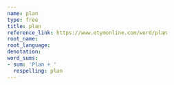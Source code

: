 ```yaml
---
name: plan
type: free
title: plan
reference_link: https://www.etymonline.com/word/plan
root_name: 
root_language: 
denotation: 
word_sums:
- sum: 'Plan + '
  respelling: plan
---
```

